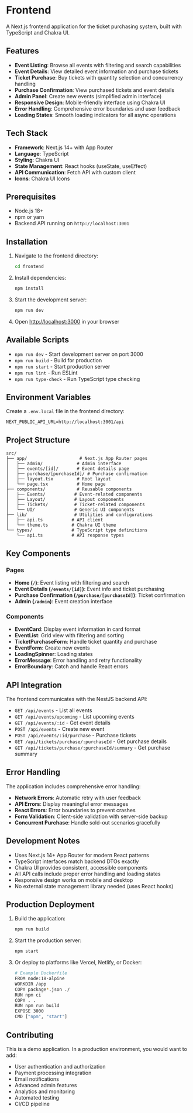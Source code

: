 # Frontend

A Next.js frontend application for the ticket purchasing system, built with TypeScript and Chakra UI.

## Features

- **Event Listing**: Browse all events with filtering and search capabilities
- **Event Details**: View detailed event information and purchase tickets
- **Ticket Purchase**: Buy tickets with quantity selection and concurrency handling
- **Purchase Confirmation**: View purchased tickets and event details
- **Admin Panel**: Create new events (simplified admin interface)
- **Responsive Design**: Mobile-friendly interface using Chakra UI
- **Error Handling**: Comprehensive error boundaries and user feedback
- **Loading States**: Smooth loading indicators for all async operations

## Tech Stack

- **Framework**: Next.js 14+ with App Router
- **Language**: TypeScript
- **Styling**: Chakra UI
- **State Management**: React hooks (useState, useEffect)
- **API Communication**: Fetch API with custom client
- **Icons**: Chakra UI Icons

## Prerequisites

- Node.js 18+ 
- npm or yarn
- Backend API running on `http://localhost:3001`

## Installation

1. Navigate to the frontend directory:
   ```bash
   cd frontend
   ```

2. Install dependencies:
   ```bash
   npm install
   ```

3. Start the development server:
   ```bash
   npm run dev
   ```

4. Open [http://localhost:3000](http://localhost:3000) in your browser

## Available Scripts

- `npm run dev` - Start development server on port 3000
- `npm run build` - Build for production
- `npm run start` - Start production server
- `npm run lint` - Run ESLint
- `npm run type-check` - Run TypeScript type checking

## Environment Variables

Create a `.env.local` file in the frontend directory:

```env
NEXT_PUBLIC_API_URL=http://localhost:3001/api
```

## Project Structure

```
src/
├── app/                    # Next.js App Router pages
│   ├── admin/             # Admin interface
│   ├── events/[id]/       # Event details page
│   ├── purchase/[purchaseId]/ # Purchase confirmation
│   ├── layout.tsx         # Root layout
│   └── page.tsx           # Home page
├── components/            # Reusable components
│   ├── Events/           # Event-related components
│   ├── Layout/           # Layout components
│   ├── Tickets/          # Ticket-related components
│   └── UI/               # Generic UI components
├── lib/                  # Utilities and configurations
│   ├── api.ts           # API client
│   └── theme.ts         # Chakra UI theme
└── types/               # TypeScript type definitions
    └── api.ts           # API response types
```

## Key Components

### Pages
- **Home (`/`)**: Event listing with filtering and search
- **Event Details (`/events/[id]`)**: Event info and ticket purchasing
- **Purchase Confirmation (`/purchase/[purchaseId]`)**: Ticket confirmation
- **Admin (`/admin`)**: Event creation interface

### Components
- **EventCard**: Display event information in card format
- **EventList**: Grid view with filtering and sorting
- **TicketPurchaseForm**: Handle ticket quantity and purchase
- **EventForm**: Create new events
- **LoadingSpinner**: Loading states
- **ErrorMessage**: Error handling and retry functionality
- **ErrorBoundary**: Catch and handle React errors

## API Integration

The frontend communicates with the NestJS backend API:

- `GET /api/events` - List all events
- `GET /api/events/upcoming` - List upcoming events
- `GET /api/events/:id` - Get event details
- `POST /api/events` - Create new event
- `POST /api/events/:id/purchase` - Purchase tickets
- `GET /api/tickets/purchase/:purchaseId` - Get purchase details
- `GET /api/tickets/purchase/:purchaseId/summary` - Get purchase summary

## Error Handling

The application includes comprehensive error handling:

- **Network Errors**: Automatic retry with user feedback
- **API Errors**: Display meaningful error messages
- **React Errors**: Error boundaries to prevent crashes
- **Form Validation**: Client-side validation with server-side backup
- **Concurrent Purchase**: Handle sold-out scenarios gracefully

## Development Notes

- Uses Next.js 14+ App Router for modern React patterns
- TypeScript interfaces match backend DTOs exactly
- Chakra UI provides consistent, accessible components
- All API calls include proper error handling and loading states
- Responsive design works on mobile and desktop
- No external state management library needed (uses React hooks)

## Production Deployment

1. Build the application:
   ```bash
   npm run build
   ```

2. Start the production server:
   ```bash
   npm start
   ```

3. Or deploy to platforms like Vercel, Netlify, or Docker:
   ```bash
   # Example Dockerfile
   FROM node:18-alpine
   WORKDIR /app
   COPY package*.json ./
   RUN npm ci
   COPY . .
   RUN npm run build
   EXPOSE 3000
   CMD ["npm", "start"]
   ```

## Contributing

This is a demo application. In a production environment, you would want to add:

- User authentication and authorization
- Payment processing integration
- Email notifications
- Advanced admin features
- Analytics and monitoring
- Automated testing
- CI/CD pipeline